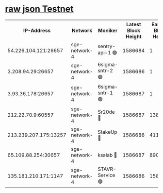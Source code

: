 
[raw json Testnet](https://rpc-check.sget.stavr.tech/sget/rpc-sget-result.json)
=


<table><tr><th>IP-Address</th><th>Network</th><th>Moniker</th><th>Latest Block Height</th><th>Earliest Block Height</th><th>Catching Up</th><th>Tx Index</th><th>Voting Power</th><th>Scan Time</th></tr><tr><td>54.226.104.121:26657</td><td>sge-network-4</td><td>sentry-api-1 🟢</td><td>1586684</td><td>1</td><td>False</td><td>on</td><td>0</td><td>2024-02-15T23:10:51.214290742UTC</td></tr><tr><td>3.208.94.29:26657</td><td>sge-network-4</td><td>6sigma-sntr-2 🟢</td><td>1586686</td><td>1</td><td>False</td><td>on</td><td>0</td><td>2024-02-15T23:11:01.349771903UTC</td></tr><tr><td>3.93.36.178:26657</td><td>sge-network-4</td><td>6sigma-sntr-1 🟢</td><td>1586687</td><td>1</td><td>False</td><td>on</td><td>0</td><td>2024-02-15T23:11:04.019888504UTC</td></tr><tr><td>212.22.70.9:60557</td><td>sge-network-4</td><td>Sr20de 🔴</td><td>1586687</td><td>138001</td><td>False</td><td>on</td><td>104</td><td>2024-02-15T23:11:08.930763181UTC</td></tr><tr><td>213.239.207.175:13257</td><td>sge-network-4</td><td>StakeUp 🔴</td><td>1586686</td><td>411001</td><td>False</td><td>off</td><td>100</td><td>2024-02-15T23:11:00.295468897UTC</td></tr><tr><td>65.109.88.254:30657</td><td>sge-network-4</td><td>ksalab 🔴</td><td>1586687</td><td>890001</td><td>False</td><td>off</td><td>2160</td><td>2024-02-15T23:11:06.444044995UTC</td></tr><tr><td>135.181.210.171:1147</td><td>sge-network-4</td><td>STAVR-Service 🟢</td><td>1586686</td><td>1584001</td><td>False</td><td>on</td><td>0</td><td>2024-02-15T23:11:00.712482602UTC</td></tr></table>
